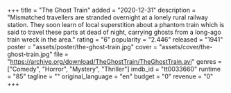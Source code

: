+++
title = "The Ghost Train"
added = "2020-12-31"
description = "Mismatched travellers are stranded overnight at a lonely rural railway station. They soon learn of local superstition about a phantom train which is said to travel these parts at dead of night, carrying ghosts from a long-ago train wreck in the area."
rating = "6"
popularity = "2.446"
released = "1941"
poster = "assets/poster/the-ghost-train.jpg"
cover = "assets/cover/the-ghost-train.jpg"
file = "https://archive.org/download/TheGhostTrain/TheGhostTrain.avi"
genres = ["Comedy", "Horror", "Mystery", "Thriller"]
imdb_id = "tt0033660"
runtime = "85"
tagline = ""
original_language = "en"
budget = "0"
revenue = "0"
+++